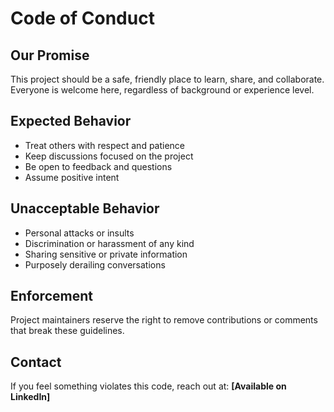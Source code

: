 # Code of Conduct

## Our Promise
This project should be a safe, friendly place to learn, share, and collaborate. Everyone is welcome here, regardless of background or experience level.

## Expected Behavior
- Treat others with respect and patience
- Keep discussions focused on the project
- Be open to feedback and questions
- Assume positive intent

## Unacceptable Behavior
- Personal attacks or insults
- Discrimination or harassment of any kind
- Sharing sensitive or private information
- Purposely derailing conversations

## Enforcement
Project maintainers reserve the right to remove contributions or comments that break these guidelines.

## Contact
If you feel something violates this code, reach out at: **[Available on LinkedIn]**
